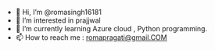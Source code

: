 - 👋 Hi, I’m @romasingh16181
- 👀 I’m interested in prajjwal
- 🌱 I’m currently learning Azure cloud , Python programming.
- 📫 How to reach me : romapragati@gmail.COM

<!---
romasingh16181/romasingh16181 is a ✨ special ✨ repository because its `README.md` (this file) appears on your GitHub profile.
You can click the Preview link to take a look at your changes.
--->
